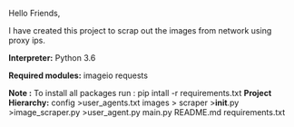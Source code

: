 Hello Friends,

I have created this project to scrap out the images from network using proxy ips.

**Interpreter:** 
Python 3.6

**Required modules:**
imageio
requests

**Note :** To install all packages run : pip intall -r requirements.txt
**Project Hierarchy:**
config
    >user_agents.txt
images
    >
scraper
    >__init__.py
    >image_scraper.py
    >user_agent.py
main.py
README.md
requirements.txt
